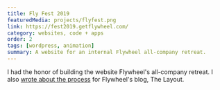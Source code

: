 ```yaml
---
title: Fly Fest 2019
featuredMedia: projects/flyfest.png
link: https://fest2019.getflywheel.com/
category: websites, code + apps
order: 2
tags: [wordpress, animation]
summary: A website for an internal Flywheel all-company retreat.
---
```


I had the honor of building the website Flywheel's all-company retreat. I also [wrote about the process](https://getflywheel.com/layout/leveling-up-flywheels-retreat-website/) for Flywheel's blog, The Layout.
